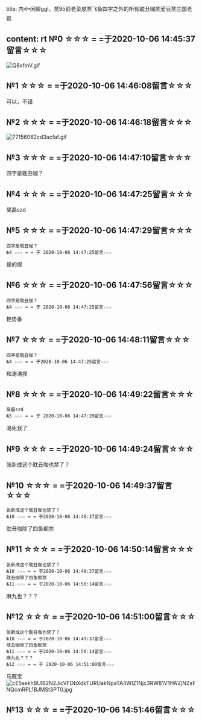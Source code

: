 title: 内🐟闲聊ggl，🈲️95前老菜皮🈲️飞鱼四字之外的所有耽丑咖🈲️爱豆🈲️三国老妪

content: rt
№0 ☆☆☆ = =于2020-10-06 14:45:37留言☆☆☆
---------------

<img src="https://s2.ax1x.com/2019/12/05/Q8xfmV.gif" class="emotion" alt="Q8xfmV.gif">

№1 ☆☆☆ = =于2020-10-06 14:46:08留言☆☆☆
---------------

可以，不错

№2 ☆☆☆ = =于2020-10-06 14:46:18留言☆☆☆
---------------

<img src="https://i2.tiimg.com/700213/77156062cd3acfaf.gif" class="emotion" alt="77156062cd3acfaf.gif">

№3 ☆☆☆ = =于2020-10-06 14:47:10留言☆☆☆
---------------

四字是耽丑咖？

№4 ☆☆☆ = =于2020-10-06 14:47:25留言☆☆☆
---------------

昊磊szd

№5 ☆☆☆ = =于2020-10-06 14:47:29留言☆☆☆
---------------

    四字是耽丑咖？
    №4 ☆☆☆ = = 于 2020-10-06 14:47:25留言☆☆☆
是的捏

№6 ☆☆☆ = =于2020-10-06 14:47:56留言☆☆☆
---------------

    四字是耽丑咖？
    №4 ☆☆☆ = = 于 2020-10-06 14:47:25留言☆☆☆
艳势番

№7 ☆☆☆ = =于2020-10-06 14:48:11留言☆☆☆
---------------

    四字是耽丑咖？
    №4 ☆☆☆ = = 于2020-10-06 14:47:25留言☆☆☆
和涛涛捏

№8 ☆☆☆ = =于2020-10-06 14:49:22留言☆☆☆
---------------

    昊磊szd 
    №5 ☆☆☆ = = 于 2020-10-06 14:47:29留言☆☆☆
渴死我了

№9 ☆☆☆ = =于2020-10-06 14:49:24留言☆☆☆
---------------

张新成这个耽丑咖也禁了？

№10 ☆☆☆ = =于2020-10-06 14:49:37留言☆☆☆
---------------

    张新成这个耽丑咖也禁了？
    №10 ☆☆☆ = = 于2020-10-06 14:49:37留言☆☆☆
耽丑咖除了四鱼都🈲️

№11 ☆☆☆ = =于2020-10-06 14:50:14留言☆☆☆
---------------

    张新成这个耽丑咖也禁了？
    №10 ☆☆☆ = = 于2020-10-06 14:49:37留言☆☆☆
    耽丑咖除了四鱼都🈲️
    №11 ☆☆☆ = = 于2020-10-06 14:50:14留言☆☆☆
麻九也？？？

№12 ☆☆☆ = =于2020-10-06 14:51:00留言☆☆☆
---------------

    张新成这个耽丑咖也禁了？
    №10 ☆☆☆ = = 于2020-10-06 14:49:37留言☆☆☆
    耽丑咖除了四鱼都🈲️
    №11 ☆☆☆ = = 于2020-10-06 14:50:14留言☆☆☆
    麻九也？？？
    №12 ☆☆☆ = = 于 2020-10-06 14:51:00留言☆☆☆
马厩宝<img class="emotion" src="http://imglf3.nosdn.127.net/img/cE5sekhBUlB2N2JicVFDbXdkTURUakNpaTA4WlZ1Njc3RW81V1hWZjNZaFNQcmRPL1BJMSt3PT0.jpg" alt="cE5sekhBUlB2N2JicVFDbXdkTURUakNpaTA4WlZ1Njc3RW81V1hWZjNZaFNQcmRPL1BJMSt3PT0.jpg">

№13 ☆☆☆ = =于2020-10-06 14:51:46留言☆☆☆
---------------

